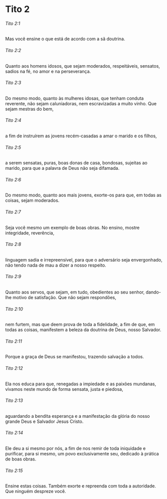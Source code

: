 # Tito 2

###### Tito 2:1

Mas você ensine o que está de acordo com a sã doutrina.

###### Tito 2:2

Quanto aos homens idosos, que sejam moderados, respeitáveis, sensatos, sadios na fé, no amor e na perseverança.

###### Tito 2:3

Do mesmo modo, quanto às mulheres idosas, que tenham conduta reverente, não sejam caluniadoras, nem escravizadas a muito vinho. Que sejam mestras do bem,

###### Tito 2:4

a fim de instruírem as jovens recém-casadas a amar o marido e os filhos,

###### Tito 2:5

a serem sensatas, puras, boas donas de casa, bondosas, sujeitas ao marido, para que a palavra de Deus não seja difamada.

###### Tito 2:6

Do mesmo modo, quanto aos mais jovens, exorte-os para que, em todas as coisas, sejam moderados.

###### Tito 2:7

Seja você mesmo um exemplo de boas obras. No ensino, mostre integridade, reverência,

###### Tito 2:8

linguagem sadia e irrepreensível, para que o adversário seja envergonhado, não tendo nada de mau a dizer a nosso respeito.

###### Tito 2:9

Quanto aos servos, que sejam, em tudo, obedientes ao seu senhor, dando-lhe motivo de satisfação. Que não sejam respondões,

###### Tito 2:10

nem furtem, mas que deem prova de toda a fidelidade, a fim de que, em todas as coisas, manifestem a beleza da doutrina de Deus, nosso Salvador.

###### Tito 2:11

Porque a graça de Deus se manifestou, trazendo salvação a todos.

###### Tito 2:12

Ela nos educa para que, renegadas a impiedade e as paixões mundanas, vivamos neste mundo de forma sensata, justa e piedosa,

###### Tito 2:13

aguardando a bendita esperança e a manifestação da glória do nosso grande Deus e Salvador Jesus Cristo.

###### Tito 2:14

Ele deu a si mesmo por nós, a fim de nos remir de toda iniquidade e purificar, para si mesmo, um povo exclusivamente seu, dedicado à prática de boas obras.

###### Tito 2:15

Ensine estas coisas. Também exorte e repreenda com toda a autoridade. Que ninguém despreze você.

